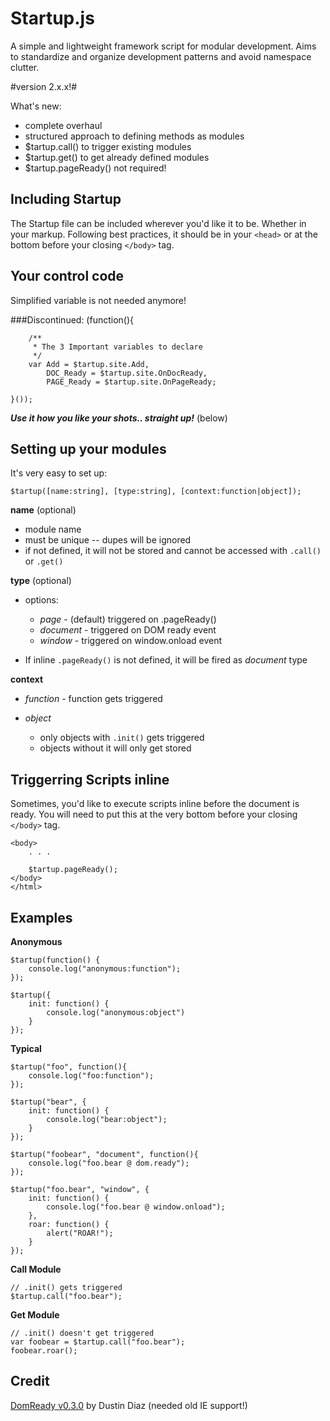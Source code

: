 Startup.js
==========
A simple and lightweight framework script for modular development. Aims to standardize and organize development patterns and avoid namespace clutter.

#version 2.x.x!#

What's new:

- complete overhaul
- structured approach to defining methods as modules
- $tartup.call() to trigger existing modules
- $tartup.get() to get already defined modules
- $tartup.pageReady() not required!

Including Startup
------------------
The Startup file can be included wherever you'd like it to be.
Whether in your markup. Following best practices, it should be in your
`<head>` or at the bottom before your closing `</body>` tag.


Your control code
-----------------
Simplified variable is not needed anymore!

###Discontinued:
    (function(){
        
        /**
         * The 3 Important variables to declare
         */
        var Add = $tartup.site.Add,
            DOC_Ready = $tartup.site.OnDocReady,
            PAGE_Ready = $tartup.site.OnPageReady;
        
    }());
    
**_Use it how you like your shots.. straight up!_** (below)


Setting up your modules
-----------------------
It's very easy to set up:

    $tartup([name:string], [type:string], [context:function|object]);

**name** (optional)

- module name
- must be unique -- dupes will be ignored
- if not defined, it will not be stored and cannot be accessed with `.call()` or `.get()`

**type** (optional)

- options:

    - _page_ - (default) triggered on .pageReady()
    - _document_ - triggered on DOM ready event
    - _window_ - triggered on window.onload event
    
- If inline `.pageReady()` is not defined, it will be fired as _document_ type

**context**

- _function_ - function gets triggered
    
- _object_

    - only objects with `.init()` gets triggered
    - objects without it will only get stored


Triggerring Scripts inline
--------------------------
Sometimes, you'd like to execute scripts inline before the document is ready. You will need to put this at the very bottom before your closing `</body>` tag.

    <body>
        . . .
        
        $tartup.pageReady();
    </body>
    </html>


Examples
--------

**Anonymous**

    $tartup(function() {
        console.log("anonymous:function");
    });

    $tartup({
        init: function() {
            console.log("anonymous:object")
        }
    });

**Typical**

    $tartup("foo", function(){
        console.log("foo:function");
    });
    
    $tartup("bear", {
        init: function() {
            console.log("bear:object");
        }
    });
    
    $tartup("foobear", "document", function(){
        console.log("foo.bear @ dom.ready");
    });
    
    $tartup("foo.bear", "window", {
        init: function() {
            console.log("foo.bear @ window.onload");
        },
        roar: function() {
            alert("ROAR!");
        }
    });

**Call Module**
    
    // .init() gets triggered
    $tartup.call("foo.bear");
    
**Get Module**
    
    // .init() doesn't get triggered
    var foobear = $tartup.call("foo.bear");
    foobear.roar();

Credit
------

[DomReady v0.3.0](https://github.com/ded/domready/blob/v0.3.0/ready.js) by Dustin Diaz (needed old IE support!)

